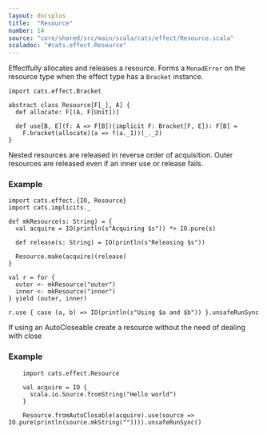 ```yaml
---
layout: docsplus
title:  "Resource"
number: 14
source: "core/shared/src/main/scala/cats/effect/Resource.scala"
scaladoc: "#cats.effect.Resource"
---
```


Effectfully allocates and releases a resource. Forms a `MonadError` on the resource type when the effect type has a `Bracket` instance.

```tut:silent
import cats.effect.Bracket

abstract class Resource[F[_], A] {
  def allocate: F[(A, F[Unit])]
  
  def use[B, E](f: A => F[B])(implicit F: Bracket[F, E]): F[B] =
    F.bracket(allocate)(a => f(a._1))(_._2)
}
```

Nested resources are released in reverse order of acquisition. Outer resources are released even if an inner use or release fails.

### Example

```tut:silent
import cats.effect.{IO, Resource}
import cats.implicits._

def mkResource(s: String) = {
  val acquire = IO(println(s"Acquiring $s")) *> IO.pure(s)

  def release(s: String) = IO(println(s"Releasing $s"))

  Resource.make(acquire)(release)
}

val r = for {
  outer <- mkResource("outer")
  inner <- mkResource("inner")
} yield (outer, inner)

r.use { case (a, b) => IO(println(s"Using $a and $b")) }.unsafeRunSync
```

If using an AutoCloseable create a resource without the need of dealing with close

### Example

```tut:silent
    import cats.effect.Resource

    val acquire = IO {
      scala.io.Source.fromString("Hello world")
    }

    Resource.fromAutoClosable(acquire).use(source => IO.pure(println(source.mkString("")))).unsafeRunSync()
```

